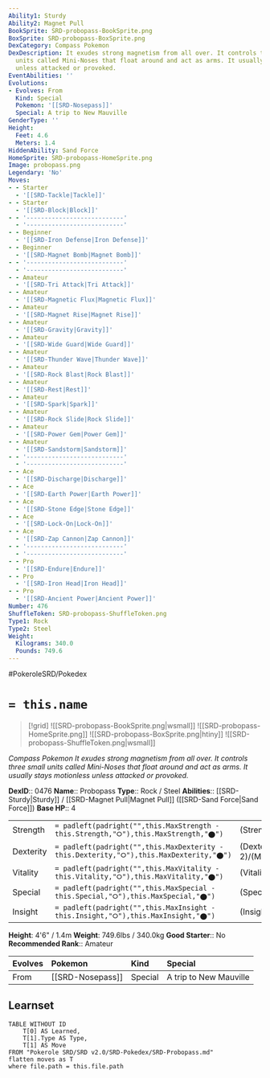 ```yaml
---
Ability1: Sturdy
Ability2: Magnet Pull
BookSprite: SRD-probopass-BookSprite.png
BoxSprite: SRD-probopass-BoxSprite.png
DexCategory: Compass Pokemon
DexDescription: It exudes strong magnetism from all over. It controls three small
  units called Mini-Noses that float around and act as arms. It usually stays motionless
  unless attacked or provoked.
EventAbilities: ''
Evolutions:
- Evolves: From
  Kind: Special
  Pokemon: '[[SRD-Nosepass]]'
  Special: A trip to New Mauville
GenderType: ''
Height:
  Feet: 4.6
  Meters: 1.4
HiddenAbility: Sand Force
HomeSprite: SRD-probopass-HomeSprite.png
Image: probopass.png
Legendary: 'No'
Moves:
- - Starter
  - '[[SRD-Tackle|Tackle]]'
- - Starter
  - '[[SRD-Block|Block]]'
- - '---------------------------'
  - '---------------------------'
- - Beginner
  - '[[SRD-Iron Defense|Iron Defense]]'
- - Beginner
  - '[[SRD-Magnet Bomb|Magnet Bomb]]'
- - '---------------------------'
  - '---------------------------'
- - Amateur
  - '[[SRD-Tri Attack|Tri Attack]]'
- - Amateur
  - '[[SRD-Magnetic Flux|Magnetic Flux]]'
- - Amateur
  - '[[SRD-Magnet Rise|Magnet Rise]]'
- - Amateur
  - '[[SRD-Gravity|Gravity]]'
- - Amateur
  - '[[SRD-Wide Guard|Wide Guard]]'
- - Amateur
  - '[[SRD-Thunder Wave|Thunder Wave]]'
- - Amateur
  - '[[SRD-Rock Blast|Rock Blast]]'
- - Amateur
  - '[[SRD-Rest|Rest]]'
- - Amateur
  - '[[SRD-Spark|Spark]]'
- - Amateur
  - '[[SRD-Rock Slide|Rock Slide]]'
- - Amateur
  - '[[SRD-Power Gem|Power Gem]]'
- - Amateur
  - '[[SRD-Sandstorm|Sandstorm]]'
- - '---------------------------'
  - '---------------------------'
- - Ace
  - '[[SRD-Discharge|Discharge]]'
- - Ace
  - '[[SRD-Earth Power|Earth Power]]'
- - Ace
  - '[[SRD-Stone Edge|Stone Edge]]'
- - Ace
  - '[[SRD-Lock-On|Lock-On]]'
- - Ace
  - '[[SRD-Zap Cannon|Zap Cannon]]'
- - '---------------------------'
  - '---------------------------'
- - Pro
  - '[[SRD-Endure|Endure]]'
- - Pro
  - '[[SRD-Iron Head|Iron Head]]'
- - Pro
  - '[[SRD-Ancient Power|Ancient Power]]'
Number: 476
ShuffleToken: SRD-probopass-ShuffleToken.png
Type1: Rock
Type2: Steel
Weight:
  Kilograms: 340.0
  Pounds: 749.6
---
```


#PokeroleSRD/Pokedex

# `= this.name`

> [!grid]
> ![[SRD-probopass-BookSprite.png|wsmall]]
> ![[SRD-probopass-HomeSprite.png]]
> ![[SRD-probopass-BoxSprite.png|htiny]]
> ![[SRD-probopass-ShuffleToken.png|wsmall]]


*Compass Pokemon*
*It exudes strong magnetism from all over. It controls three small units called Mini-Noses that float around and act as arms. It usually stays motionless unless attacked or provoked.*

**DexID**:: 0476
**Name**:: Probopass
**Type**:: Rock / Steel
**Abilities**:: [[SRD-Sturdy|Sturdy]] / [[SRD-Magnet Pull|Magnet Pull]] ([[SRD-Sand Force|Sand Force]])
**Base HP**:: 4

|           |                                                                                        |                                          |
| --------- | -------------------------------------------------------------------------------------- | ---------------------------------------- |
| Strength  | `= padleft(padright("",this.MaxStrength - this.Strength,"⭘"),this.MaxStrength,"⬤")`    | (Strength::2)/(MaxStrength::4)   |
| Dexterity | `= padleft(padright("",this.MaxDexterity - this.Dexterity,"⭘"),this.MaxDexterity,"⬤")` | (Dexterity:: 2)/(MaxDexterity::5) |
| Vitality  | `= padleft(padright("",this.MaxVitality - this.Vitality,"⭘"),this.MaxVitality,"⬤")`    | (Vitality::4)/(MaxVitality::8)   |
| Special   | `= padleft(padright("",this.MaxSpecial - this.Special,"⭘"),this.MaxSpecial,"⬤")`       | (Special::2)/(MaxSpecial::5)     |
| Insight   | `= padleft(padright("",this.MaxInsight - this.Insight,"⭘"),this.MaxInsight,"⬤")`       | (Insight::4)/(MaxInsight::8)     |

**Height**: 4'6" / 1.4m
**Weight**: 749.6lbs / 340.0kg
**Good Starter**:: No
**Recommended Rank**:: Amateur

| Evolves   | Pokemon          | Kind    | Special                |
|:----------|:-----------------|:--------|:-----------------------|
| From      | [[SRD-Nosepass]] | Special | A trip to New Mauville |

## Learnset

```dataview
TABLE WITHOUT ID
    T[0] AS Learned,
    T[1].Type AS Type,
    T[1] AS Move
FROM "Pokerole SRD/SRD v2.0/SRD-Pokedex/SRD-Probopass.md"
flatten moves as T
where file.path = this.file.path
```
